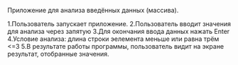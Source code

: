 Приложение для анализа введённых данных (массива).

1.Пользователь запускает приложение.
2.Пользователь вводит значения для анализа через запятую
3.Для окончания ввода данных нажать Enter
4.Условие анализа: длина строки эелемента меньше или равна трём <=3
5.В результате работы программы, пользователь видит на экране результат, отобранные значения.